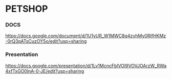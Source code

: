 # PETSHOP

### DOCS

https://docs.google.com/document/d/1U1yUR_W1MWC8q4zyhMy0RIfHKMz-0rQ3pATsCuzOY5o/edit?usp=sharing


### Presentation

https://docs.google.com/presentation/d/1Lv1McncFblVOI9VOVJOArzW_RWa4xfTxGO0lnA-0-JE/edit?usp=sharing
